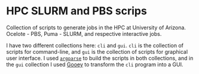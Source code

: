 # HPC SLURM and PBS scrips

Collection of scripts to generate jobs in the HPC at University of Arizona. Ocelote - PBS, Puma - SLURM, and respective interactive jobs.

I have two different collections here: `cli` and `gui`. `cli` is the collection of scripts for command-line, and `gui` is the collection of scripts for graphical user interface. I used [`argparse`](https://docs.python.org/3/library/argparse.html) to build the scripts in both collections, and in the `gui` collection I used [Gooey](https://github.com/chriskiehl/Gooey) to transform the `cli` program into a GUI.
